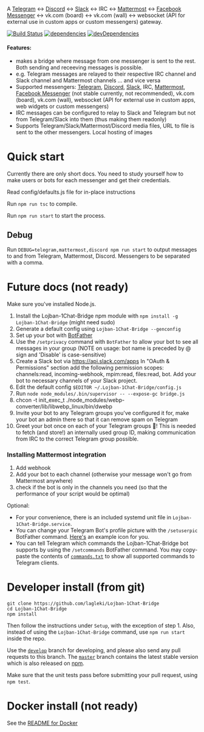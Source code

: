 A [Telegram](https://telegram.org/) ↔ [Discord](https://discordapp.com) ↔ [Slack](https://slack.com) ↔ IRC ↔ [Mattermost](https://mattermost.com/) ↔ [Facebook Messenger](https://facebook.com)  ↔ vk.com (board) ↔ vk.com (wall)  ↔ websocket (API for external use in custom apps or custom messengers) gateway.

[![Build Status](https://travis-ci.org/lagleki/Lojban-1Chat-Bridge.svg?branch=develop)](https://travis-ci.org/lagleki/Lojban-1Chat-Bridge)
[![dependencies](https://david-dm.org/lagleki/Lojban-1Chat-Bridge.svg)](https://david-dm.org/lagleki/Lojban-1Chat-Bridge#info=Dependencies)
[![devDependencies](https://david-dm.org/lagleki/Lojban-1Chat-Bridge/dev-status.svg)](https://david-dm.org/lagleki/Lojban-1Chat-Bridge#info=devDependencies)

#### Features:

* makes a bridge where message from one messenger is sent to the rest. Both sending and receeving messages is possible.
* e.g. Telegram messages are relayed to their respective IRC channel and Slack channel and Mattermost channels ... and vice versa
* Supported messengers: [Telegram](https://telegram.org/), [Discord](https://discordapp.com), [Slack](https://slack.com), IRC, [Mattermost](https://mattermost.com/), [Facebook Messenger](https://facebook.com) (not stable currently, not recommended), vk.com (board), vk.com (wall), websocket (API for external use in custom apps, web widgets or custom messengers)
* IRC messages can be configured to relay to Slack and Telegram but not from Telegram/Slack into them (thus making them readonly)
* Supports Telegram/Slack/Mattermost/Discord media files, URL to file is sent to the other messengers. Local hosting of images

# Quick start

Currently there are only short docs. You need to study yourself how to make users or bots for each messenger and get their credentials.

Read config/defaults.js file for in-place instructions

Run `npm run tsc` to compile.

Run `npm run start` to start the process.

## Debug

Run `DEBUG=telegram,mattermost,discord npm run start` to output messages to and from Telegram, Mattermost, Discord. Messengers to be separated with a comma. 

# Future docs (not ready)

Make sure you've installed Node.js.
1. Install the Lojban-1Chat-Bridge npm module with `npm install -g Lojban-1Chat-Bridge` (might need sudo)
2. Generate a default config using `Lojban-1Chat-Bridge --genconfig`
3. Set up your bot with [BotFather](https://telegram.me/botfather)
4. Use the `/setprivacy` command with `BotFather` to allow your bot to
   see all messages in your group (NOTE on usage: bot name is preceded by @ sign
   and 'Disable' is case-sensitive)
5. Create a Slack bot via https://api.slack.com/apps In "OAuth & Permissions" section add the following  permission scopes: channels:read, incoming-webhook, mpim:read, files:read, bot. Add your bot to necessary channels of your Slack project.
6. Edit the default config `$EDITOR ~/.Lojban-1Chat-Bridge/config.js`
7. Run `node node_modules/.bin/supervisor -- --expose-gc bridge.js`
8. chcon -t init_exec_t ./node_modules/webp-converter/lib/libwebp_linux/bin/dwebp
9. Invite your bot to any Telegram groups you've configured it for, make your bot an admin there so that it can remove spam on Telegram
10. Greet your bot once on each of your Telegram groups :tada:! This is needed
   to fetch (and store!) an internally used group ID, making communication
   from IRC to the correct Telegram group possible.

### Installing Mattermost integration

1. Add webhook
2. Add your bot to each channel (otherwise your message won't go from Mattermost anywhere)
3. check if the bot is only in the channels you need (so that the performance of your script would be optimal)

Optional:

- For your convenience, there is an included systemd unit file in
  `Lojban-1Chat-Bridge.service`.
- You can change your Telegram Bot's profile picture with the `/setuserpic`
  BotFather command. [Here's](/icon.png) an example icon for you.
- You can tell Telegram which commands the Lojban-1Chat-Bridge bot supports by using the
  `/setcommands` BotFather command. You may copy-paste the contents of
  [`commands.txt`](/commands.txt) to show all supported commands to Telegram
  clients.

# Developer install (from git)

    git clone https://github.com/lagleki/Lojban-1Chat-Bridge
    cd Lojban-1Chat-Bridge
    npm install

Then follow the instructions under `Setup`, with the exception of step 1.
Also, instead of using the `Lojban-1Chat-Bridge` command, use `npm run start` inside the repo.

Use the [`develop`](https://github.com/lagleki/Lojban-1Chat-Bridge/tree/develop) branch for developing, and please also send any pull requests to this branch. The [`master`](https://github.com/lagleki/Lojban-1Chat-Bridge/tree/master) branch contains the latest stable version which is also released on [npm](https://www.npmjs.com/package/Lojban-1Chat-Bridge).

Make sure that the unit tests pass before submitting your pull request, using `npm test`.

# Docker install (not ready)

See the [README for Docker](Docker_README.md)
